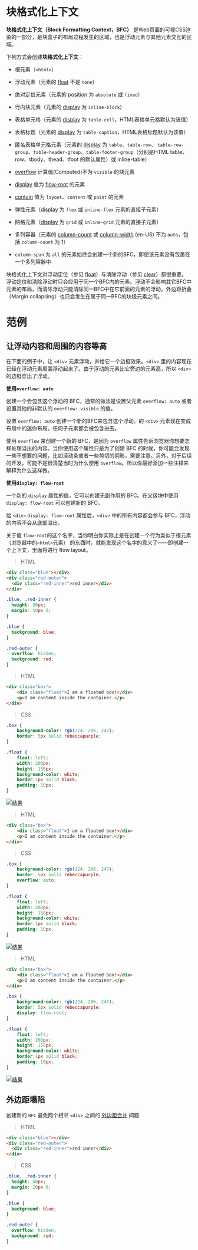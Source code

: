 #
# 块格式化上下文

**块格式化上下文（Block Formatting Context，BFC）** 是Web页面的可视CSS渲染的一部分，是块盒子的布局过程发生的区域，也是浮动元素与其他元素交互的区域。

下列方式会创建**块格式化上下文**：

* 根元素（`<html>`）

* 浮动元素（元素的 [float](https://developer.mozilla.org/zh-CN/docs/Web/CSS/float) 不是 `none`）

* 绝对定位元素（元素的 [position](https://developer.mozilla.org/zh-CN/docs/Web/CSS/position) 为 `absolute` 或 `fixed`）

* 行内块元素（元素的 [display](https://developer.mozilla.org/zh-CN/docs/Web/CSS/display) 为 `inline-block`）

* 表格单元格（元素的 [display](https://developer.mozilla.org/zh-CN/docs/Web/CSS/display) 为 `table-cell`，HTML表格单元格默认为该值）

* 表格标题（元素的 [display](https://developer.mozilla.org/zh-CN/docs/Web/CSS/display) 为 `table-caption`，HTML表格标题默认为该值）

* 匿名表格单元格元素（元素的 [display](https://developer.mozilla.org/zh-CN/docs/Web/CSS/display) 为 `table`、`table-row`、 `table-row-group`、`table-header-group`、`table-footer-group`（分别是HTML table、row、tbody、thead、tfoot 的默认属性）或 inline-table）

* [overflow](https://developer.mozilla.org/zh-CN/docs/Web/CSS/overflow) 计算值(Computed)不为 `visible` 的块元素

* [display](https://developer.mozilla.org/zh-CN/docs/Web/CSS/display) 值为 [flow-root](https://drafts.csswg.org/css-display/#valdef-display-flow-root) 的元素

* [contain](https://developer.mozilla.org/zh-CN/docs/Web/CSS/contain) 值为 `layout`、`content` 或 `paint` 的元素

* 弹性元素（[display](https://developer.mozilla.org/zh-CN/docs/Web/CSS/display) 为 `flex` 或 `inline-flex` 元素的直接子元素）

* 网格元素（[display](https://developer.mozilla.org/zh-CN/docs/Web/CSS/display) 为 `grid` 或 `inline-grid` 元素的直接子元素）

* 多列容器（元素的 [column-count](https://developer.mozilla.org/zh-CN/docs/Web/CSS/column-count) 或 [column-width](https://developer.mozilla.org/en-US/docs/Web/CSS/column-width) (en-US) 不为 `auto`，包括 `column-count` 为 1）

* `column-span` 为 `all` 的元素始终会创建一个新的BFC，即使该元素没有包裹在一个多列容器中

块格式化上下文对浮动定位（参见 [float](https://developer.mozilla.org/zh-CN/docs/Web/CSS/float)）与清除浮动（参见 [clear](https://developer.mozilla.org/zh-CN/docs/Web/CSS/clear)）都很重要。浮动定位和清除浮动时只会应用于同一个BFC内的元素。浮动不会影响其它BFC中元素的布局，而清除浮动只能清除同一BFC中在它前面的元素的浮动。外边距折叠（Margin collapsing）也只会发生在属于同一BFC的块级元素之间。

# 范例

## 让浮动内容和周围的内容等高

在下面的例子中，让 `<div>` 元素浮动，并给它一个边框效果。`<div>` 里的内容现在已经在浮动元素周围浮动起来了。由于浮动的元素比它旁边的元素高，所以 `<div> `的边框穿出了浮动。

**使用`overflow: auto`**

创建一个会包含这个浮动的 BFC，通常的做法是设置父元素 `overflow: auto` 或者设置其他的非默认的 `overflow: visible` 的值。

设置 `overflow: auto` 创建一个新的BFC来包含这个浮动。的 `<div>` 元素现在变成布局中的迷你布局。任何子元素都会被包含进去。

使用 `overflow` 来创建一个新的 BFC，是因为 `overflow` 属性告诉浏览器你想要怎样处理溢出的内容。当你使用这个属性只是为了创建 BFC 的时候，你可能会发现一些不想要的问题，比如滚动条或者一些剪切的阴影，需要注意。另外，对于后续的开发，可能不是很清楚当时为什么使用 `overflow`。所以你最好添加一些注释来解释为什么这样做。

**使用`display: flow-root`**

一个新的 `display` 属性的值，它可以创建无副作用的 BFC。在父级块中使用 `display: flow-root` 可以创建新的 BFC。

给 `<div>` `display: flow-root` 属性后，`<div>` 中的所有内容都会参与 BFC，浮动的内容不会从底部溢出。

关于值 `flow-root`的这个名字，当你明白你实际上是在创建一个行为类似于根元素 （浏览器中的`<html>`元素） 的东西时，就能发现这个名字的意义了——即创建一个上下文，里面将进行 flow layout。

> HTML

```html
<div class="blue"></div>
<div class="red-outer">
  <div class="red-inner">red inner</div>
</div>
```

```css
.blue, .red-inner {
  height: 50px;
  margin: 10px 0;
}

.blue {
  background: blue;
}

.red-outer {
  overflow: hidden;
  background: red;
}
```

> HTML

```html
<div class="box">
    <div class="float">I am a floated box!</div>
    <p>I am content inside the container.</p>
</div>
```

> CSS

```css
.box {
    background-color: rgb(224, 206, 247);
    border: 5px solid rebeccapurple;
}

.float {
    float: left;
    width: 200px;
    height: 150px;
    background-color: white;
    border:1px solid black;
    padding: 10px;
}
```

<a data-fancybox title="结果" href="/notes/assets/css/1616572894(1).jpg">![结果](/notes/assets/css/1616572894(1).jpg)</a>

> HTML

```html
<div class="box">
    <div class="float">I am a floated box!</div>
    <p>I am content inside the container.</p>
</div>
```

> CSS

```css
.box {
    background-color: rgb(224, 206, 247);
    border: 5px solid rebeccapurple;
    overflow: auto;
}

.float {
    float: left;
    width: 200px;
    height: 150px;
    background-color: white;
    border:1px solid black;
    padding: 10px;
}
```

<a data-fancybox title="结果" href="/notes/assets/css/1616572977(1).jpg">![结果](/notes/assets/css/1616572977(1).jpg)</a>

> HTML

```html
<div class="box">
    <div class="float">I am a floated box!</div>
    <p>I am content inside the container.</p>
</div>
```

```css
.box {
    background-color: rgb(224, 206, 247);
    border: 5px solid rebeccapurple;
    display: flow-root;
}

.float {
    float: left;
    width: 200px;
    height: 150px;
    background-color: white;
    border:1px solid black;
    padding: 10px;
}
```

<a data-fancybox title="结果" href="/notes/assets/css/1616573057(1).jpg">![结果](/notes/assets/css/1616573057(1).jpg)</a>

## 外边距塌陷

创建新的 `BFC` 避免两个相邻 `<div>` 之间的 [外边距合并](https://developer.mozilla.org/en-US/docs/Web/CSS/CSS_Box_Model/Mastering_margin_collapsing) 问题

> HTML

```html
<div class="blue"></div>
<div class="red-outer">
  <div class="red-inner">red inner</div>
</div>
```

> CSS

```css
.blue, .red-inner {
  height: 50px;
  margin: 10px 0;
}

.blue {
  background: blue;
}

.red-outer {
  overflow: hidden;
  background: red;
}
```